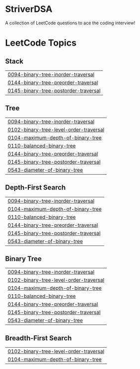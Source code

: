 # StriverDSA
A collection of LeetCode questions to ace the coding interview! 

<!---LeetCode Topics Start-->
# LeetCode Topics
## Stack
|  |
| ------- |
| [0094-binary-tree-inorder-traversal](https://github.com/karanmaheshwari16/StriverDSA/tree/master/0094-binary-tree-inorder-traversal) |
| [0144-binary-tree-preorder-traversal](https://github.com/karanmaheshwari16/StriverDSA/tree/master/0144-binary-tree-preorder-traversal) |
| [0145-binary-tree-postorder-traversal](https://github.com/karanmaheshwari16/StriverDSA/tree/master/0145-binary-tree-postorder-traversal) |
## Tree
|  |
| ------- |
| [0094-binary-tree-inorder-traversal](https://github.com/karanmaheshwari16/StriverDSA/tree/master/0094-binary-tree-inorder-traversal) |
| [0102-binary-tree-level-order-traversal](https://github.com/karanmaheshwari16/StriverDSA/tree/master/0102-binary-tree-level-order-traversal) |
| [0104-maximum-depth-of-binary-tree](https://github.com/karanmaheshwari16/StriverDSA/tree/master/0104-maximum-depth-of-binary-tree) |
| [0110-balanced-binary-tree](https://github.com/karanmaheshwari16/StriverDSA/tree/master/0110-balanced-binary-tree) |
| [0144-binary-tree-preorder-traversal](https://github.com/karanmaheshwari16/StriverDSA/tree/master/0144-binary-tree-preorder-traversal) |
| [0145-binary-tree-postorder-traversal](https://github.com/karanmaheshwari16/StriverDSA/tree/master/0145-binary-tree-postorder-traversal) |
| [0543-diameter-of-binary-tree](https://github.com/karanmaheshwari16/StriverDSA/tree/master/0543-diameter-of-binary-tree) |
## Depth-First Search
|  |
| ------- |
| [0094-binary-tree-inorder-traversal](https://github.com/karanmaheshwari16/StriverDSA/tree/master/0094-binary-tree-inorder-traversal) |
| [0104-maximum-depth-of-binary-tree](https://github.com/karanmaheshwari16/StriverDSA/tree/master/0104-maximum-depth-of-binary-tree) |
| [0110-balanced-binary-tree](https://github.com/karanmaheshwari16/StriverDSA/tree/master/0110-balanced-binary-tree) |
| [0144-binary-tree-preorder-traversal](https://github.com/karanmaheshwari16/StriverDSA/tree/master/0144-binary-tree-preorder-traversal) |
| [0145-binary-tree-postorder-traversal](https://github.com/karanmaheshwari16/StriverDSA/tree/master/0145-binary-tree-postorder-traversal) |
| [0543-diameter-of-binary-tree](https://github.com/karanmaheshwari16/StriverDSA/tree/master/0543-diameter-of-binary-tree) |
## Binary Tree
|  |
| ------- |
| [0094-binary-tree-inorder-traversal](https://github.com/karanmaheshwari16/StriverDSA/tree/master/0094-binary-tree-inorder-traversal) |
| [0102-binary-tree-level-order-traversal](https://github.com/karanmaheshwari16/StriverDSA/tree/master/0102-binary-tree-level-order-traversal) |
| [0104-maximum-depth-of-binary-tree](https://github.com/karanmaheshwari16/StriverDSA/tree/master/0104-maximum-depth-of-binary-tree) |
| [0110-balanced-binary-tree](https://github.com/karanmaheshwari16/StriverDSA/tree/master/0110-balanced-binary-tree) |
| [0144-binary-tree-preorder-traversal](https://github.com/karanmaheshwari16/StriverDSA/tree/master/0144-binary-tree-preorder-traversal) |
| [0145-binary-tree-postorder-traversal](https://github.com/karanmaheshwari16/StriverDSA/tree/master/0145-binary-tree-postorder-traversal) |
| [0543-diameter-of-binary-tree](https://github.com/karanmaheshwari16/StriverDSA/tree/master/0543-diameter-of-binary-tree) |
## Breadth-First Search
|  |
| ------- |
| [0102-binary-tree-level-order-traversal](https://github.com/karanmaheshwari16/StriverDSA/tree/master/0102-binary-tree-level-order-traversal) |
| [0104-maximum-depth-of-binary-tree](https://github.com/karanmaheshwari16/StriverDSA/tree/master/0104-maximum-depth-of-binary-tree) |
<!---LeetCode Topics End-->
